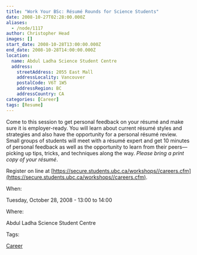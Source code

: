 ```yaml
---
title: "Work Your BSc: Résumé Rounds for Science Students"
date: 2008-10-27T02:28:00.000Z
aliases:
  - /node/1117
author: Christopher Head
images: []
start_date: 2008-10-28T13:00:00.000Z
end_date: 2008-10-28T14:00:00.000Z
location:
  name: Abdul Ladha Science Student Centre
  address:
    streetAddress: 2055 East Mall
    addressLocality: Vancouver
    postalCode: V6T 1W5
    addressRegion: BC
    addressCountry: CA
categories: [Career]
tags: [Resume]
---
```


Come to this session to get personal feedback on your résumé and make sure it is employer-ready. You will learn about current résumé styles and strategies and also have the opportunity for a personal résumé review. Small groups of students will meet with a résumé expert and get 10 minutes of personal feedback as well as the opportunity to learn from their peers—picking up tips, tricks, and techniques along the way. _Please bring a print copy of your résumé_.

Register on line at [https://secure.students.ubc.ca/workshops//careers.cfm](https://secure.students.ubc.ca/workshops//careers.cfm).

When: 

Tuesday, October 28, 2008 - 13:00 to 14:00

Where: 

Abdul Ladha Science Student Centre

Tags: 

[Career](/career)
